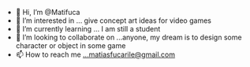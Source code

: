 - 👋 Hi, I’m @Matifuca 
- 👀 I’m interested in ... give concept art ideas for video games
- 🌱 I’m currently learning ... I am still a student
- 💞️ I’m looking to collaborate on ...anyone, my dream is to design some character or object in some game
- 📫 How to reach me ...matiasfucarile@gmail.com

<!---
Matifuca/Matifuca is a ✨ special ✨ repository because its `README.md` (this file) appears on your GitHub profile.
You can click the Preview link to take a look at your changes.
--->
